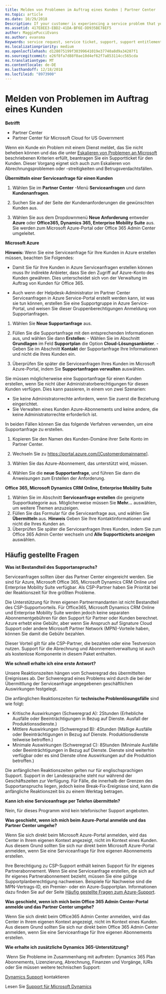 ```yaml
---
title: Melden von Problemen im Auftrag eines Kunden | Partner Center
ms.topic: article
ms.date: 10/29/2018
Description: If your customer is experiencing a service problem that you can''t resolve, and that meets the criteria described in Escalate problems to Microsoft, file a support ticket for them.
ms.assetid: 417E8EE3-EBD2-41DA-BF6E-DD935BE78EF5
author: MaggiePucciEvans
ms.author: evansma
Keywords: service request, service ticket, support, support entitlement, aobo, Azure aobo
ms.localizationpriority: medium
ms.openlocfilehash: d128075199f30399641019e37740a8d9a34207f1
ms.sourcegitcommit: e26f8fa7d88f0ae10d4ef62f7a853114cc565cda
ms.translationtype: MT
ms.contentlocale: de-DE
ms.lasthandoff: 12/18/2018
ms.locfileid: "8973900"
---
```

# <a name="report-problems-on-behalf-of-a-customer"></a>Melden von Problemen im Auftrag eines Kunden

**Betrifft**

-  Partner Center
-  Partner Center für Microsoft Cloud for US Government


Wenn ein Kunde ein Problem mit einem Dienst meldet, das Sie nicht beheben können und das die unter [Eskalieren von Problemen an Microsoft](escalate-problems-to-microsoft.md) beschriebenen Kriterien erfüllt, beantragen Sie ein Supportticket für den Kunden. Dieser Vorgang eignet sich auch zum Eskalieren von Abrechnungsproblemen oder -streitigkeiten und Betrugsverdachtsfällen.

**Übermitteln einer Serviceanfrage für einen Kunden**

1.  Wählen Sie im **Partner Center** -Menü **Serviceanfragen** und dann **Kundenanfragen**. 

2.  Suchen Sie auf der Seite der Kundenanforderungen die gewünschten Kunden aus.

3.  Wählen Sie aus dem Dropdownmenü **Neue Anforderung** entweder **Azure** oder **Office365, Dynamics 365, Enterprise Mobility Suite** aus. Sie werden zum Microsoft Azure-Portal oder Office 365 Admin Center umgeleitet.

**Microsoft Azure**

**Hinweis:** Wenn Sie eine Serviceanfrage für Ihre Kunden in Azure erstellen müssen, beachten Sie Folgendes:

- Damit Sie für Ihre Kunden in Azure Serviceanfragen erstellen können muss Ihr indirekte Anbieter, dass Sie den Zugriff auf Azure-Konto des Kunden gewähren. Dies unterscheidet sich von der Verwaltung im Auftrag von Kunden für Office 365. 

- Auch wenn der Helpdesk-Administrator im Partner Center Serviceanfragen in Azure Service-Portal erstellt werden kann, ist was sie tun können, erstellen Sie eine Supportgruppe in Azure Service-Portal, und weisen Sie dieser Gruppenberechtigungen Anmeldung von Supportanfragen.

1.  Wählen Sie **Neue Supportanfrage** aus.
2.  Füllen Sie die Supportanfrage mit den entsprechenden Informationen aus, und wählen Sie dann **Erstellen**:
        -   Wählen Sie im Abschnitt **Grundlagen** im Feld **Supportplan** die Option **Cloud-Lösungsanbieter**.
        -   Geben Sie im Abschnitt **Kontakt** der Supportanfrage Ihre Informationen und nicht die Ihres Kunden ein.

3.  Überprüfen Sie später die Serviceanfragen Ihres Kunden im Microsoft Azure-Portal, indem Sie **Supportanfragen verwalten** auswählen.

Sie müssen möglicherweise eine Supportanfrage für einen Kunden erstellen, wenn Sie nicht über Administratorberechtigungen für diesen Kunden verfügen. Dies kann passieren, in einem von zwei Szenarien: 
 
-   Sie keine Administratorrechte anfordern, wenn Sie zuerst die Beziehung eingerichtet.
-   Sie Verwalten eines Kunden Azure-Abonnements und keine andere, die keine Administratorrechte erforderlich ist.
 
In beiden Fällen können Sie das folgende Verfahren verwenden, um eine Supportanfrage zu erstellen. 

1.  Kopieren Sie den Namen des Kunden-Domäne ihrer Seite Konto im Partner Center.

2.  Wechseln Sie zu https://portal.azure.com/[Customerdomainname]. 

3.  Wählen Sie das Azure-Abonnement, das unterstützt wird, müssen.

4.  Wählen Sie die **neue Supportanfrage**, und führen Sie dann die Anweisungen zum Erstellen der Anforderung. 

 
**Office 365, Microsoft Dynamics CRM Online, Enterprise Mobility Suite**

1. Wählen Sie im Abschnitt **Serviceanfrage erstellen** die geeignete Supportkategorie aus. Möglicherweise müssen Sie **Mehr...** auswählen, um weitere Themen anzuzeigen.    
2. Füllen Sie das Formular für die Serviceanfrage aus, und wählen Sie **Übermitteln** aus.
    **Hinweis** Geben Sie Ihre Kontaktinformationen und nicht die Ihres Kunden an.
3. Überprüfen Sie später die Serviceanfragen Ihres Kunden, indem Sie zum Office 365 Admin Center wechseln und **Alle Supporttickets anzeigen** auswählen.

## <a name="faq"></a>Häufig gestellte Fragen


**Was ist Bestandteil des Supportanspruchs?**

Serviceanfragen sollten über das Partner Center eingereicht werden. Sie sind für Azure, Microsoft Office 365, Microsoft Dynamics CRM Online und Enterprise Mobility Suite verfügbar. Als CSP-Partner haben Sie Priorität bei der Reaktionszeit für Ihre größten Probleme.

Die Unterstützung für Ihren eigenen Partnermandanten ist nicht Bestandteil des CSP-Supportvorteils. Für Office365, Microsoft Dynamics CRM Online und Enterprise Mobility Suite werden jedoch keine separaten Abonnementgebühren für den Support für Partner oder Kunden berechnet. Azure erhebt eine Gebühr, aber wenn Sie Anspruch auf Signature Cloud Support oder andere Microsoft Partner Network (MPN)-Vorteile haben, können Sie damit die Gebühr bezahlen.

Dieser Vorteil gilt für alle CSP-Partner, die bezahlen oder eine Testversion nutzen. Support für die Abrechnung und Abonnementverwaltung ist auch als kostenlose Komponente in diesem Paket enthalten.

**Wie schnell erhalte ich eine erste Antwort?**

Unsere Reaktionszeiten hängen vom Schweregrad des übermittelten Ereignisses ab. Der Schweregrad eines Problems wird durch die bei der Übermittlung der Serviceanfrage angegebenen geschäftlichen Auswirkungen festgelegt.

Die anfänglichen Reaktionszeiten für **technische Problemlösungsfälle** sind wie folgt:

-   Kritische Auswirkungen (Schweregrad A): 2Stunden (Erhebliche Ausfälle oder Beeinträchtigungen in Bezug auf Dienste. Ausfall der Produktionssdienste.)
-   Mittlere Auswirkungen (Schweregrad B): 4Stunden (Mäßige Ausfälle oder Beeinträchtigungen in Bezug auf Dienste. Produktionsdienste teilweise betroffen.)
-   Minimale Auswirkungen (Schweregrad C): 8Stunden (Minimale Ausfälle oder Beeinträchtigungen in Bezug auf Dienste. Dienste sind weiterhin verfügbar oder es sind Dienste ohne Auswirkungen auf die Produktion betroffen.)

Die anfänglichen Reaktionszeiten gelten nur für englischsprachigen Support. Support in der Landessprache steht nur während der Geschäftszeiten zur Verfügung.
Für Fälle, die innerhalb der Grenzen des Supportanspruchs liegen, jedoch keine Break-Fix-Ereignisse sind, kann die anfängliche Reaktionszeit bis zu einem Werktag betragen.

**Kann ich eine Serviceanfrage per Telefon übermitteln?**

Nein, für dieses Programm wird kein telefonischer Support angeboten.

**Was geschieht, wenn ich mich beim Azure-Portal anmelde und das Partner Center umgehe?**

Wenn Sie sich direkt beim Microsoft Azure-Portal anmelden, wird das Center in Ihrem eigenen Kontext angezeigt, nicht im Kontext eines Kunden. Aus diesem Grund sollten Sie sich nur direkt beim Microsoft Azure-Portal anmelden, wenn Sie eine Serviceanfrage für Ihre eigenen Abonnements erstellen.

Ihre Berechtigung zu CSP-Support enthält keinen Support für Ihr eigenes Partnerabonnement. Wenn Sie eine Serviceanfrage erstellen, die sich auf Ihr eigenes Partnerabonnement bezieht, müssen Sie eine gültige Supportplanberechtigung nachweisen. Beispiele für Nachweise sind die MPN-Vertrags-ID, ein Premier- oder ein Azure-Supportplan. Informationen dazu finden Sie auf der Seite [Häufig gestellte Fragen zum Azure-Support](http://go.microsoft.com/fwlink/?LinkId=717532).

**Was geschieht, wenn ich mich beim Office 365 Admin Center-Portal anmelde und das Partner Center umgehe?**

Wenn Sie sich direkt beim Office365 Admin Center anmelden, wird das Center in Ihrem eigenen Kontext angezeigt, nicht im Kontext eines Kunden. Aus diesem Grund sollten Sie sich nur direkt beim Office 365 Admin Center anmelden, wenn Sie eine Serviceanfrage für Ihre eigenen Abonnements erstellen.

**Wie erhalte ich zusätzliche Dynamics 365-Unterstützung?**

 Wenn Sie Probleme im Zusammenhang mit auftreten: Dynamics 365 Plan Abonnements, Lizenzierung, Abrechnung, Finanzen und Vorgänge, IURs oder Sie müssen weitere technischen Support:
 
[Dynamics Support](https://docs.microsoft.com/dynamics365/customer-engagement/admin/contact-technical-support) kontaktieren

Lesen Sie [Support für Microsoft Dynamics](https://support.microsoft.com/help/4052881/faq-microsoft-dynamics-365-for-unified-operations-iur)



